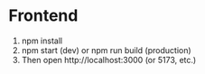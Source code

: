 # Frontend
1) npm install
2) npm start (dev) or npm run build (production)
3) Then open http://localhost:3000 (or 5173, etc.)
